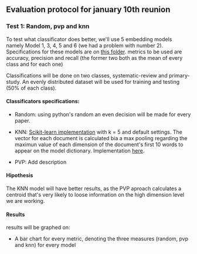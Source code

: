 ## Evaluation protocol for january 10th reunion

### **Test 1:** Random, pvp and knn

To test what classificator does better, we'll use 5 embedding models namely Model 1, 3, 4, 5 and 6 (we had a problem with number 2). Specifications for these models are on [this folder](/Epistemonikos/LanguageModels/SkipGram/Advanced/TrainedModels). metrics to be used are accuracy, precision and recall (the former two both as the mean of every class and for each one)

Classifications will be done on two classes, systematic-review and primary-study. An evenly distributed dataset will be used for training and testing (50% of each class).

#### Classificators specifications:

- Random: using python's random an even decision will be made for every paper.

- KNN: [Scikit-learn implementation](http://scikit-learn.org/stable/modules/generated/sklearn.neighbors.KNeighborsClassifier.html#sklearn.neighbors.KNeighborsClassifier) with k = 5 and default settings. The vector for each document is calculated bia a max pooling regarding the maximun value of each dimension of the document's first 10 words to appear on the model dictionary. Implementation [here](/Epistemonikos/ModelsEvaluation/PaperClassification/KNNClassification).

- PVP: Add description

#### Hipothesis

The KNN model will have better results, as the PVP aproach calculates a centroid that's very likely to loose information on the high dimension level we are working.

#### Results

results will be graphed on:

- A bar chart for every metric, denoting the three measures (random, pvp and knn) for every model


